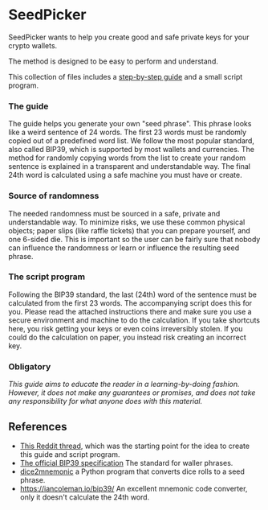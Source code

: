 # SeedPicker

SeedPicker wants to help you create good and safe private keys for your crypto wallets.

The method is designed to be easy to perform and understand.

This collection of files includes a [step-by-step guide](seedpicker.pdf) and a small script program.

### The guide

The guide helps you generate your own "seed phrase". This phrase looks like a weird sentence of 24 words. The first 23 words must be randomly copied out of a predefined word list. We follow the most popular standard, also called BIP39, which is supported by most wallets and currencies. The method for randomly copying words from the list to create your random sentence is explained in a transparent and understandable way. The final 24th word is calculated using a safe machine you must have or create.

### Source of randomness

The needed randomness must be sourced in a safe, private and understandable way. To minimize risks, we use these common physical objects; paper slips (like raffle tickets) that you can prepare yourself, and one 6-sided die. This is important so the user can be fairly sure that nobody can influence the randomness or learn or influence the resulting seed phrase.

### The script program

Following the BIP39 standard, the last (24th) word of the sentence must be calculated from the first 23 words.
The accompanying script does this for you. Please read the attached instructions there and make sure you use a secure environment and machine to do the calculation. If you take shortcuts here, you risk getting your keys or even coins irreversibly stolen.
If you could do the calculation on paper, you instead risk creating an incorrect key.

### Obligatory

_This guide aims to educate the reader in a learning-by-doing fashion. However, it does not make any guarantees or promises, and does not take any responsibility for what anyone does with this material._

## References
* [This Reddit thread](https://www.reddit.com/r/crypto/comments/684zvj/need_help_generating_lastword_checksum_for_bip39/), which was the starting point for the idea to create this guide and script program.
* [The official BIP39 specification](https://github.com/bitcoin/bips/blob/master/bip-0039.mediawiki) The standard for waller phrases.
* [dice2mnemonic](https://github.com/mohrt/dice2mnemonic) a Python program that converts dice rolls to a seed phrase. 
* https://iancoleman.io/bip39/ An excellent mnemonic code converter, only it doesn't calculate the 24th word. 
